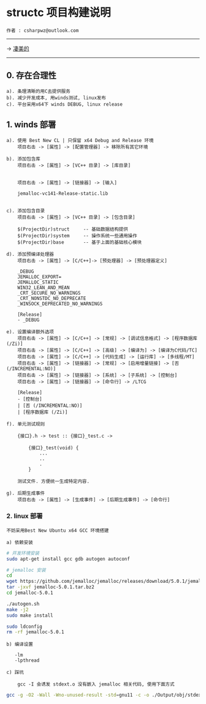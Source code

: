 ﻿# structc 项目构建说明

    作者 : csharpwz@outlook.com

***

-> [凄美的](http://music.163.com/#/m/song?id=436346833&userid=16529894 )

***

## 0. 存在合理性

    a). 条理清晰的用C去提供服务
    b). 减少开发成本, 用winds测试, linux发布
    c). 平台采用x64下 winds DEBUG, linux release

## 1. winds 部署

    a). 使用 Best New CL | 只保留 x64 Debug and Release 环境
        项目右击 -> [属性] -> [配置管理器] -> 移除所有其它环境

    b). 添加包含库
        项目右击 -> [属性] -> [VC++ 目录] -> [库目录]


        项目右击 -> [属性] -> [链接器] -> [输入]

        jemalloc-vc141-Release-static.lib

        
    c). 添加包含目录
        项目右击 -> [属性] -> [VC++ 目录] -> [包含目录]

        $(ProjectDir)struct     -- 基础数据结构提供
        $(ProjectDir)system     -- 操作系统一些通用操作
        $(ProjectDir)base       -- 基于上面的基础核心模块

    d). 添加预编译处理器
        项目右击 -> [属性] -> [C/C++]-> [预处理器] -> [预处理器定义]

        _DEBUG
        JEMALLOC_EXPORT=
        JEMALLOC_STATIC
        WIN32_LEAN_AND_MEAN
        _CRT_SECURE_NO_WARNINGS
        _CRT_NONSTDC_NO_DEPRECATE
        _WINSOCK_DEPRECATED_NO_WARNINGS

        [Release]
        - _DEBUG

    e). 设置编译额外选项
        项目右击 -> [属性] -> [C/C++] -> [常规] -> [调试信息格式] -> [程序数据库 (/Zi)]
        项目右击 -> [属性] -> [C/C++] -> [高级] -> [编译为] -> [编译为C代码/TC]
        项目右击 -> [属性] -> [C/C++] -> [代码生成] -> [运行库] -> [多线程/MT]
        项目右击 -> [属性] -> [链接器] -> [常规] -> [启用增量链接] -> [否 (/INCREMENTAL:NO)]
        项目右击 -> [属性] -> [链接器] -> [系统] -> [子系统] -> [控制台]
        项目右击 -> [属性] -> [链接器] -> [命令行] -> /LTCG 

        [Release]
        - [控制台]
        | [否 (/INCREMENTAL:NO)]
        | [程序数据库 (/Zi)]

    f). 单元测试规则

        {接口}.h -> test :: {接口}_test.c ->

            {接口}_test(void) {
                ...
                ..
                .
            }

        测试文件. 方便统一生成特定内容.

    g). 后期生成事件
        项目右击 -> [属性] -> [生成事件] -> [后期生成事件] -> [命令行]

### 2. linux 部署

    不妨采用Best New Ubuntu x64 GCC 环境搭建

    a) 依赖安装

```Bash
# 开发环境安装
sudo apt-get install gcc gdb autogen autoconf

# jemalloc 安装
cd
wget https://github.com/jemalloc/jemalloc/releases/download/5.0.1/jemalloc-5.0.1.tar.bz2
tar -jxvf jemalloc-5.0.1.tar.bz2
cd jemalloc-5.0.1

./autogen.sh
make -j2
sudo make install

sudo ldconfig
rm -rf jemalloc-5.0.1

```

    b) 编译设置

       -lm 
       -lpthread

    c) 踩坑
        
        gcc -I 会诱发 stdext.o 没有嵌入 jemalloc 相关代码, 使用下面方式

```bash
gcc -g -O2 -Wall -Wno-unused-result -std=gnu11 -c -o ./Output/obj/stdext.o ./structc/system/stdext.c -DJEMALLOC_NO_DEMANGLE
```